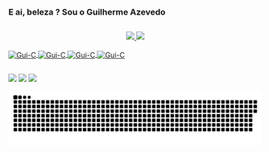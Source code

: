 ### E ai, beleza ? Sou o Guilherme Azevedo

##
<div align="center">
  <a href="https://github.com/guiazevedo17">
  <img height="170em" src="https://github-readme-stats.vercel.app/api?username=guiazevedo17&show_icons=true&theme=dark&include_all_commits=true&count_private=true"/>
  <img height="160em" src="https://github-readme-stats.vercel.app/api/top-langs/?username=guiazevedo17&layout=compact&langs_count=7&theme=dark"/>
</div>

<div style="display: inline_block"><br>
  <img align="center" alt="Gui-C" height="30" width="40" src="https://cdn.jsdelivr.net/gh/devicons/devicon/icons/c/c-original.svg">
  <img align="center" alt="Gui-C" height="30" width="40" src="https://cdn.jsdelivr.net/gh/devicons/devicon/icons/java/java-plain-wordmark.svg">
  <img align="center" alt="Gui-C" height="30" width="40" src="https://cdn.jsdelivr.net/gh/devicons/devicon/icons/html5/html5-original-wordmark.svg">
  <img align="center" alt="Gui-C" height="30" width="40" src="https://cdn.jsdelivr.net/gh/devicons/devicon/icons/css3/css3-original-wordmark.svg">
</div>

##
<div>
  <a href="https://www.linkedin.com/in/guilherme-g-azevedo/" target="_blank"><img src="https://img.shields.io/badge/-LinkedIn-%230077B5?style=for-the-badge&logo=linkedin&logoColor=white" target="_blank"></a>
  <a href ="https://api.whatsapp.com/send?phone=5514997170127&text=Ol%C3%A1%2C%20gostaria%20de%20contratar%20seu%20servi%C3%A7o."><img src="https://img.shields.io/badge/WhatsApp-25D366?style=for-the-badge&logo=whatsapp&logoColor=white" target="_blank"></a>
  <a href="https://www.instagram.com/guiazevedo_17/" target="_blank"><img src="https://img.shields.io/badge/-Instagram-%23E4405F?style=for-the-badge&logo=instagram&logoColor=white" target="_blank"></a>

  ![Snake animation](https://github.com/guiazevedo17/guiazevedo17/blob/output/github-contribution-grid-snake.svg)
  
</div>
